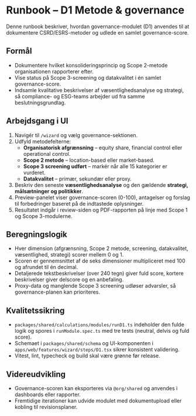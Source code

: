 # Runbook – D1 Metode & governance

Denne runbook beskriver, hvordan governance-modulet (D1) anvendes til at dokumentere CSRD/ESRS-metoder og udlede en samlet governance-score.

## Formål

- Dokumentere hvilket konsolideringsprincip og Scope 2-metode organisationen rapporterer efter.
- Vise status på Scope 3-screening og datakvalitet i én samlet governance-score.
- Indsamle kvalitative beskrivelser af væsentlighedsanalyse og strategi, så compliance- og ESG-teams arbejder ud fra samme beslutningsgrundlag.

## Arbejdsgang i UI

1. Navigér til `/wizard` og vælg governance-sektionen.
2. Udfyld metodefelterne:
   - **Organisatorisk afgrænsning** – equity share, financial control eller operational control.
   - **Scope 2 metode** – location-based eller market-based.
   - **Scope 3 screening udført** – markér når alle 15 kategorier er vurderet.
   - **Datakvalitet** – primær, sekundær eller proxy.
3. Beskriv den seneste **væsentlighedsanalyse** og den gældende **strategi, målsætninger og politikker**.
4. Preview-panelet viser governance-scoren (0-100), antagelser og forslag til forbedringer baseret på de indtastede oplysninger.
5. Resultatet indgår i review-siden og PDF-rapporten på linje med Scope 1 og Scope 3-modulerne.

## Beregningslogik

- Hver dimension (afgrænsning, Scope 2 metode, screening, datakvalitet, væsentlighed, strategi) scorer mellem 0 og 1.
- Scoren er gennemsnittet af de seks dimensioner multipliceret med 100 og afrundet til én decimal.
- Detaljerede tekstbeskrivelser (over 240 tegn) giver fuld score, kortere beskrivelser giver delscore og en anbefaling.
- Proxy-data og manglende Scope 3 screening udløser advarsler, så governance-planen kan prioriteres.

## Kvalitetssikring

- `packages/shared/calculations/modules/runD1.ts` indeholder den fulde logik og spores i `runModule.spec.ts` med tre tests (neutral, delvis og fuld score).
- Schemaet i `packages/shared/schema` og UI-komponenten i `apps/web/features/wizard/steps/D1.tsx` sikrer konsistent validering.
- Vitest, lint, typecheck og build skal være grønne før release.

## Videreudvikling

- Governance-scoren kan eksporteres via `@org/shared` og anvendes i dashboards eller rapporter.
- Fremtidige iterationer kan udvide modulet med dokumentupload eller kobling til revisionsplaner.
